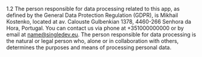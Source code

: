 1.2 The person responsible for data processing related to this app, as defined by the General Data Protection Regulation (GDPR), is Mikhail Kostenko, located at av. Calouste Gulbenkian 1378, 4460-266 Senhora da Hora, Portugal. You can contact us via phone at +351000000000 or by email at name@singledev.eu. The person responsible for data processing is the natural or legal person who, alone or in collaboration with others, determines the purposes and means of processing personal data.